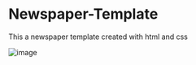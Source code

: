 # Newspaper-Template
This a newspaper template created with html and css

![image](https://user-images.githubusercontent.com/72194380/197552648-6949a246-3c83-49f0-adc3-7aff67c3ac97.png)
